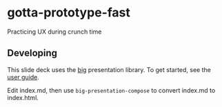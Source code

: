 # gotta-prototype-fast
Practicing UX during crunch time

## Developing
This slide deck uses the [big](https://github.com/tmcw/big) presentation library. To get started, see the [user guide](https://github.com/tmcw/big/blob/gh-pages/docs/user-guide.md).

Edit index.md, then use `big-presentation-compose` to convert index.md to index.html.